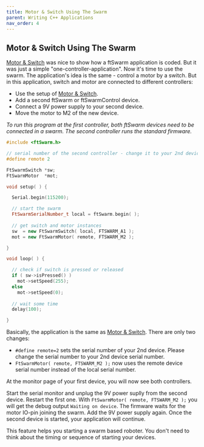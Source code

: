 ```yaml
---
title: Motor & Switch Using The Swarm
parent: Writing C++ Applications
nav_order: 4
---
```


## Motor & Switch Using The Swarm

[Motor & Switch](../2_MotorSwitch) was nice to show how a ftSwarm application is coded. But it was just a simple "one-controller-application".
Now it's time to use the swarm. The application's idea is the same - control a motor by a switch. But in this application, switch and motor
are connected to different controllers:

- Use the setup of [Motor & Switch](../2_MotorSwitch).
- Add a second ftSwarm or ftSwarmControl device.
- Connect a 9V power supply to your second device.
- Move the motor to M2 of the new device.

*To run this program at the first controller, both ftSwarm devices need to be connected in a swarm. The second controller runs the standard firmware.*

```cpp
#include <ftSwarm.h>

// serial number of the second controller - change it to your 2nd device serial number
#define remote 2

FtSwarmSwitch *sw;
FtSwarmMotor  *mot;

void setup( ) {

  Serial.begin(115200);

  // start the swarm
  FtSwarmSerialNumber_t local = ftSwarm.begin( );
	
  // get switch and motor instances
  sw  = new FtSwarmSwitch( local, FTSWARM_A1 );
  mot = new FtSwarmMotor( remote, FTSWARM_M2 );

}

void loop( ) {

  // check if switch is pressed or released
  if ( sw->isPressed() )
    mot->setSpeed(255);
  else
    mot->setSpeed(0);
	
  // wait some time
  delay(100);

}
```

Basically, the application is the same as [Motor & Switch](../2_MotorSwitch). There are only two changes:

- `#define remote=2` sets the serial number of your 2nd device. Please change the serial number to your 2nd device serial number.
- `FtSwarmMotor( remote, FTSWARM_M2 );` now uses the remote device serial number instead of the local serial number.

At the monitor page of your first device, you will now see both controllers.

Start the serial monitor and unplug the 9V power suplly from the second device. Restart the first one. 
With `FtSwarmMotor( remote, FTSWARM_M2 );` you will get the debug output `Waiting on device`. The firmware waits for the motor IO-pin joining the swarm.
Add the 9V power supply again. Once the second device is started, your application will continue.

This feature helps you starting a swarm based roboter. You don't need to think about the timing or sequence of starting your devices.